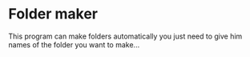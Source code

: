 # Folder maker
This program can make folders automatically you just need to give him names of the folder you want to make...
